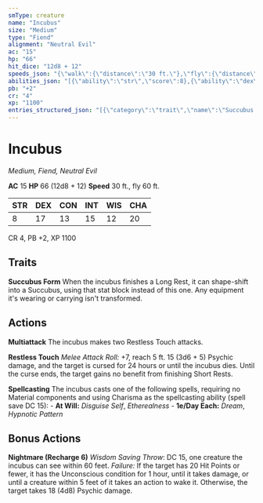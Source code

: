 ```yaml
---
smType: creature
name: "Incubus"
size: "Medium"
type: "Fiend"
alignment: "Neutral Evil"
ac: "15"
hp: "66"
hit_dice: "12d8 + 12"
speeds_json: "{\"walk\":{\"distance\":\"30 ft.\"},\"fly\":{\"distance\":\"60 ft.\"}}"
abilities_json: "[{\"ability\":\"str\",\"score\":8},{\"ability\":\"dex\",\"score\":17},{\"ability\":\"con\",\"score\":13},{\"ability\":\"int\",\"score\":15},{\"ability\":\"wis\",\"score\":12},{\"ability\":\"cha\",\"score\":20}]"
pb: "+2"
cr: "4"
xp: "1100"
entries_structured_json: "[{\"category\":\"trait\",\"name\":\"Succubus Form\",\"text\":\"When the incubus finishes a Long Rest, it can shape-shift into a Succubus, using that stat block instead of this one. Any equipment it's wearing or carrying isn't transformed.\"},{\"category\":\"action\",\"name\":\"Multiattack\",\"text\":\"The incubus makes two Restless Touch attacks.\"},{\"category\":\"action\",\"name\":\"Restless Touch\",\"text\":\"*Melee Attack Roll:* +7, reach 5 ft. 15 (3d6 + 5) Psychic damage, and the target is cursed for 24 hours or until the incubus dies. Until the curse ends, the target gains no benefit from finishing Short Rests.\"},{\"category\":\"action\",\"name\":\"Spellcasting\",\"text\":\"The incubus casts one of the following spells, requiring no Material components and using Charisma as the spellcasting ability (spell save DC 15): - **At Will:** *Disguise Self*, *Etherealness* - **1e/Day Each:** *Dream*, *Hypnotic Pattern*\"},{\"category\":\"bonus\",\"name\":\"Nightmare\",\"recharge\":\"Recharge 6\",\"text\":\"*Wisdom Saving Throw*: DC 15, one creature the incubus can see within 60 feet. *Failure:*  If the target has 20 Hit Points or fewer, it has the Unconscious condition for 1 hour, until it takes damage, or until a creature within 5 feet of it takes an action to wake it. Otherwise, the target takes 18 (4d8) Psychic damage.\"}]"
---
```


# Incubus
*Medium, Fiend, Neutral Evil*

**AC** 15
**HP** 66 (12d8 + 12)
**Speed** 30 ft., fly 60 ft.

| STR | DEX | CON | INT | WIS | CHA |
| --- | --- | --- | --- | --- | --- |
| 8 | 17 | 13 | 15 | 12 | 20 |

CR 4, PB +2, XP 1100

## Traits

**Succubus Form**
When the incubus finishes a Long Rest, it can shape-shift into a Succubus, using that stat block instead of this one. Any equipment it's wearing or carrying isn't transformed.

## Actions

**Multiattack**
The incubus makes two Restless Touch attacks.

**Restless Touch**
*Melee Attack Roll:* +7, reach 5 ft. 15 (3d6 + 5) Psychic damage, and the target is cursed for 24 hours or until the incubus dies. Until the curse ends, the target gains no benefit from finishing Short Rests.

**Spellcasting**
The incubus casts one of the following spells, requiring no Material components and using Charisma as the spellcasting ability (spell save DC 15): - **At Will:** *Disguise Self*, *Etherealness* - **1e/Day Each:** *Dream*, *Hypnotic Pattern*

## Bonus Actions

**Nightmare (Recharge 6)**
*Wisdom Saving Throw*: DC 15, one creature the incubus can see within 60 feet. *Failure:*  If the target has 20 Hit Points or fewer, it has the Unconscious condition for 1 hour, until it takes damage, or until a creature within 5 feet of it takes an action to wake it. Otherwise, the target takes 18 (4d8) Psychic damage.
